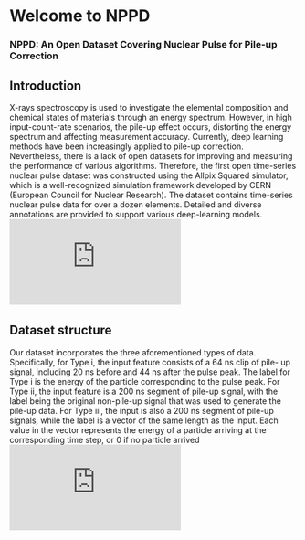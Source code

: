 # Welcome to NPPD
### NPPD: An Open Dataset Covering Nuclear Pulse for Pile-up Correction
## Introduction
X-rays spectroscopy is used to investigate the elemental composition and chemical states of materials through an energy spectrum. However, in high input-count-rate scenarios, the pile-up effect occurs, distorting the energy spectrum and affecting measurement accuracy. Currently, deep learning methods have been increasingly applied to pile-up correction. Nevertheless, there is a lack of open datasets for improving and measuring the performance of various algorithms. Therefore, the first open time-series nuclear pulse dataset was constructed using the Allpix Squared simulator, which is a well-recognized simulation framework developed by CERN (European Council for Nuclear Research). The dataset contains time-series nuclear pulse data for over a dozen elements. Detailed and diverse annotations are provided to support various deep-learning models. 
![](https://github.com/Congyu-Lin/nuclear-pulse-dataset-for-pileup-correction/blob/main/detector.pdf)
## Dataset structure
Our dataset incorporates the three aforementioned types
of data. Specifically, for Type i, the input feature consists of a 64 ns clip of pile-
up signal, including 20 ns before and 44 ns after the pulse peak. The label for
Type i is the energy of the particle corresponding to the pulse peak. For Type
ii, the input feature is a 200 ns segment of pile-up signal, with the label being
the original non-pile-up signal that was used to generate the pile-up data. For
Type iii, the input is also a 200 ns segment of pile-up signals, while the label is
a vector of the same length as the input. Each value in the vector represents the
energy of a particle arriving at the corresponding time step, or 0 if no particle
arrived
![](https://github.com/Congyu-Lin/nuclear-pulse-dataset-for-pileup-correction/blob/main/label.pdf)
